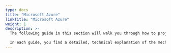 ```yaml
---
type: docs
title: "Microsoft Azure"
linkTitle: "Microsoft Azure"
weight: 1
description: >-
  The following guide in this section will walk you through how to project an Azure VM installed with SQL Server as an Azure Arc enabled server and Azure Arc enabled SQL. This guide, using Azure VM as the targeted Azure Arc enabled SQL Server, is designed **for demo and testing purposes ONLY and are not supported.** In the guide you will find a detailed technical explanation of the mechanism and why **it is not expected to project an Azure VM as an Azure Arc enabled server.**

  In each guide, you find a detailed, technical explanation of the mechanism and why it is not expected to project an Azure VM as an Azure Arc enabled server.
---
```

